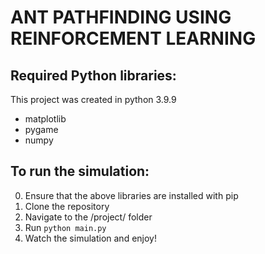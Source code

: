 # ANT PATHFINDING USING REINFORCEMENT LEARNING

## Required Python libraries:
This project was created in python 3.9.9
- matplotlib
- pygame
- numpy

## To run the simulation:

0) Ensure that the above libraries are installed with pip
1) Clone the repository
2) Navigate to the /project/ folder
3) Run ```python main.py```
4) Watch the simulation and enjoy!
